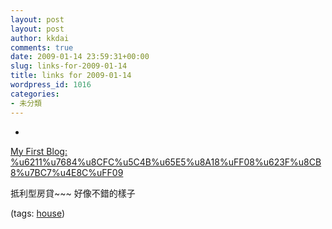 ```yaml
---
layout: post
layout: post
author: kkdai
comments: true
date: 2009-01-14 23:59:31+00:00
slug: links-for-2009-01-14
title: links for 2009-01-14
wordpress_id: 1016
categories:
- 未分類
---
```


  * 
                

[My First Blog: %u6211%u7684%u8CFC%u5C4B%u65E5%u8A18%uFF08%u623F%u8CB8%u7BC7%u4E8C%uFF09](http://patlaboryu.blogspot.com/2004/10/blog-post_15.html)


                

抵利型房貸~~~ 好像不錯的樣子


                

(tags: [house](http://delicious.com/kkdai/house))


            
